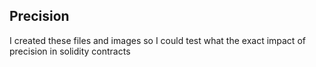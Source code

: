 ## Precision
I created these files and images so I could test what the exact impact of precision in solidity contracts
